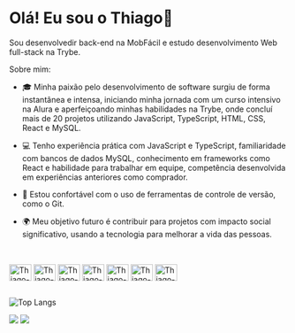 # Olá! Eu sou o Thiago👋

Sou desenvolvedir back-end na MobFácil e estudo desenvolvimento Web full-stack na Trybe. 

Sobre mim:

   - 🎓 Minha paixão pelo desenvolvimento de software surgiu de forma instantânea e intensa, iniciando minha jornada com um curso intensivo na Alura e aperfeiçoando minhas habilidades na Trybe, onde concluí mais de 20 projetos utilizando JavaScript, TypeScript, HTML, CSS, React e MySQL.

  - 💻 Tenho experiência prática com JavaScript e TypeScript, familiaridade com bancos de dados MySQL, conhecimento em frameworks como React e habilidade para trabalhar em equipe, competência desenvolvida em experiências anteriores como comprador.

  - 🔧 Estou confortável com o uso de ferramentas de controle de versão, como o Git.

  - 🌍 Meu objetivo futuro é contribuir para projetos com impacto social significativo, usando a tecnologia para melhorar a vida das pessoas.
  
##

<div style="display: inline_block"><br>  

   <img align="center" alt="Thiago-TypeScript" height="30" width="40" src="https://cdn.jsdelivr.net/gh/devicons/devicon@latest/icons/typescript/typescript-original.svg" />
   
   <img align="center" alt="Thiago-Js" height="30" width="40" src="https://cdn.jsdelivr.net/gh/devicons/devicon/icons/javascript/javascript-original.svg" /> 

   <img align="center" alt="Thiago-React" height="30" width="40" src="https://cdn.jsdelivr.net/gh/devicons/devicon@latest/icons/react/react-original.svg" />
            
   <img align="center" alt="Thiago-Git" height="30" width="40" src="https://cdn.jsdelivr.net/gh/devicons/devicon/icons/git/git-original.svg" />   

  <img align="center" alt="Thiago-CSS" height="30" width="40" src="https://cdn.jsdelivr.net/gh/devicons/devicon/icons/css3/css3-original.svg" />  
       
   <img align="center" alt="Thiago-Html" height="30" width="40" src="https://cdn.jsdelivr.net/gh/devicons/devicon/icons/html5/html5-original.svg" />          
   
   <img align="center" alt="Thiago-Sql" height="30" width="40" src="https://cdn.jsdelivr.net/gh/devicons/devicon/icons/mysql/mysql-original.svg" />
   
</div>

##
   ![Top Langs](https://github-readme-stats.vercel.app/api/top-langs/?username=thiagosilva-tech&layout=compact&theme=dracula)

<div>
  <a href="mailto:thiagohenriquedasilva042@gmail.com" target="_blank"><img src="https://img.shields.io/badge/Gmail-D14836?style=for-the-badge&logo=gmail&logoColor=white" target="_blank"></a> 
  <a href="https://www.linkedin.com/in/thiagosilva-tech/" target="_blank"><img src="https://img.shields.io/badge/-LinkedIn-%230077B5?style=for-the-badge&logo=linkedin&logoColor=white" target="_blank"></a> 
</div>
